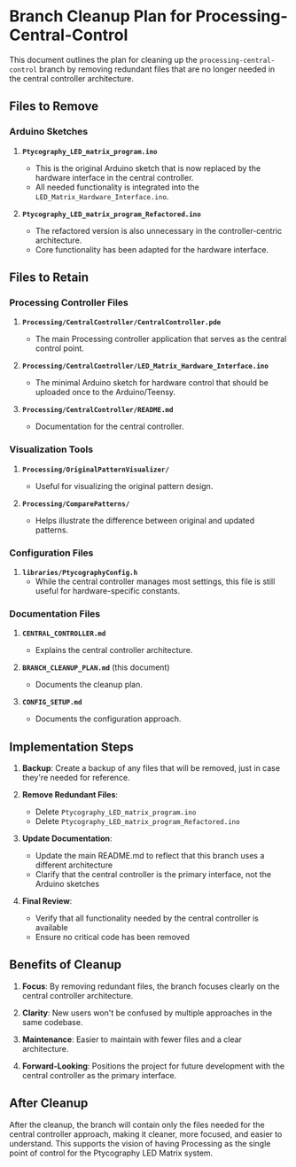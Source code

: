 # Branch Cleanup Plan for Processing-Central-Control

This document outlines the plan for cleaning up the `processing-central-control` branch by removing redundant files that are no longer needed in the central controller architecture.

## Files to Remove

### Arduino Sketches

1. **`Ptycography_LED_matrix_program.ino`**
   - This is the original Arduino sketch that is now replaced by the hardware interface in the central controller.
   - All needed functionality is integrated into the `LED_Matrix_Hardware_Interface.ino`.

2. **`Ptycography_LED_matrix_program_Refactored.ino`**
   - The refactored version is also unnecessary in the controller-centric architecture.
   - Core functionality has been adapted for the hardware interface.

## Files to Retain

### Processing Controller Files

1. **`Processing/CentralController/CentralController.pde`**
   - The main Processing controller application that serves as the central control point.

2. **`Processing/CentralController/LED_Matrix_Hardware_Interface.ino`**
   - The minimal Arduino sketch for hardware control that should be uploaded once to the Arduino/Teensy.

3. **`Processing/CentralController/README.md`**
   - Documentation for the central controller.

### Visualization Tools

1. **`Processing/OriginalPatternVisualizer/`**
   - Useful for visualizing the original pattern design.

2. **`Processing/ComparePatterns/`**
   - Helps illustrate the difference between original and updated patterns.

### Configuration Files

1. **`libraries/PtycographyConfig.h`**
   - While the central controller manages most settings, this file is still useful for hardware-specific constants.

### Documentation Files

1. **`CENTRAL_CONTROLLER.md`**
   - Explains the central controller architecture.

2. **`BRANCH_CLEANUP_PLAN.md`** (this document)
   - Documents the cleanup plan.

3. **`CONFIG_SETUP.md`**
   - Documents the configuration approach.

## Implementation Steps

1. **Backup**: Create a backup of any files that will be removed, just in case they're needed for reference.

2. **Remove Redundant Files**:
   - Delete `Ptycography_LED_matrix_program.ino`
   - Delete `Ptycography_LED_matrix_program_Refactored.ino`

3. **Update Documentation**:
   - Update the main README.md to reflect that this branch uses a different architecture
   - Clarify that the central controller is the primary interface, not the Arduino sketches

4. **Final Review**:
   - Verify that all functionality needed by the central controller is available
   - Ensure no critical code has been removed

## Benefits of Cleanup

1. **Focus**: By removing redundant files, the branch focuses clearly on the central controller architecture.

2. **Clarity**: New users won't be confused by multiple approaches in the same codebase.

3. **Maintenance**: Easier to maintain with fewer files and a clear architecture.

4. **Forward-Looking**: Positions the project for future development with the central controller as the primary interface.

## After Cleanup

After the cleanup, the branch will contain only the files needed for the central controller approach, making it cleaner, more focused, and easier to understand. This supports the vision of having Processing as the single point of control for the Ptycography LED Matrix system.